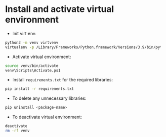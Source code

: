 # Install and activate virtual environment
- Init virt env:
```bash
python3 -m venv virtvenv
virtualenv -p /Library/Frameworks/Python.framework/Versions/3.9/bin/python3.9 venv
```
- Activate virtual environment:
```bash
source venv/bin/activate
venv\Scripts\Activate.ps1
```
- Install `requirements.txt` for the required libraries:
```bash
pip install -r requirements.txt
```
- To delete any unnecessary libraries:
```bash
pip uninstall <package-name>
```
- To deactivate virtual environment:
```bash
deactivate
rm -rf venv
```
